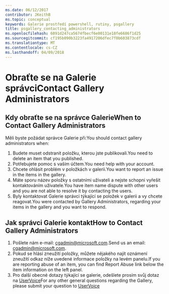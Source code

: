 ```yaml
---
ms.date: 06/12/2017
contributor: JKeithB
ms.topic: conceptual
keywords: Galerie prostředí powershell, rutiny, psgallery
title: psgallery_contacting_administrators
ms.openlocfilehash: 6091d247ca5674fbecf6e00131e18fe6686f1d25
ms.sourcegitcommit: cf195b090b3223fa4917206dfec7f0b603873cdf
ms.translationtype: MT
ms.contentlocale: cs-CZ
ms.lasthandoff: 04/09/2018
---
```

# <a name="contact-gallery-administrators"></a><span data-ttu-id="24edf-103">Obraťte se na Galerie správci</span><span class="sxs-lookup"><span data-stu-id="24edf-103">Contact Gallery Administrators</span></span>

## <a name="when-to-contact-gallery-administrators"></a><span data-ttu-id="24edf-104">Kdy obraťte se na správce Galerie</span><span class="sxs-lookup"><span data-stu-id="24edf-104">When to Contact Gallery Administrators</span></span>

<span data-ttu-id="24edf-105">Měli byste požádat správce Galerie při:</span><span class="sxs-lookup"><span data-stu-id="24edf-105">You should contact gallery administrators when:</span></span>

1. <span data-ttu-id="24edf-106">Budete muset odstranit položku, kterou jste publikovali.</span><span class="sxs-lookup"><span data-stu-id="24edf-106">You need to delete an item that you published.</span></span>
2. <span data-ttu-id="24edf-107">Potřebujete pomoc s vaším účtem.</span><span class="sxs-lookup"><span data-stu-id="24edf-107">You need help with your account.</span></span>
3. <span data-ttu-id="24edf-108">Chcete ohlásit problém v položkách v galerii.</span><span class="sxs-lookup"><span data-stu-id="24edf-108">You want to report an issue in the items in the gallery.</span></span>
4. <span data-ttu-id="24edf-109">Máte sporu název položky s ostatními uživateli a nejste schopni vyřešit kontaktováním uživatele.</span><span class="sxs-lookup"><span data-stu-id="24edf-109">You have item name dispute with other users and you are not able to resolve it by contacting the users.</span></span>
5. <span data-ttu-id="24edf-110">Byly kontaktovat Galerie správci týkající se položek v galerii a vy chcete reagovat.</span><span class="sxs-lookup"><span data-stu-id="24edf-110">You were contacted by Gallery Administrators, regarding your items in the gallery and you want to respond.</span></span>

## <a name="how-to-contact-gallery-administrators"></a><span data-ttu-id="24edf-111">Jak správci Galerie kontakt</span><span class="sxs-lookup"><span data-stu-id="24edf-111">How to Contact Gallery Administrators</span></span>

1. <span data-ttu-id="24edf-112">Pošlete nám e-mail: cgadmin@microsoft.com.</span><span class="sxs-lookup"><span data-stu-id="24edf-112">Send us an email: cgadmin@microsoft.com.</span></span>
2. <span data-ttu-id="24edf-113">Pokud se hlásí zneužití položky, můžete nějakého najít oznámení zneužití odkaz níže uvedené informace položky na levém panelu.</span><span class="sxs-lookup"><span data-stu-id="24edf-113">If you are reporting abuse of an item, you can find Report Abuse link below the item information on the left panel.</span></span>
3. <span data-ttu-id="24edf-114">Pro další obecné dotazy týkající se galerie, odešlete prosím svůj dotaz na [UserVoice](http://windowsserver.uservoice.com/forums/301869-powershell)</span><span class="sxs-lookup"><span data-stu-id="24edf-114">For any other general questions regarding the Gallery, please submit your question to [UserVoice](http://windowsserver.uservoice.com/forums/301869-powershell)</span></span>